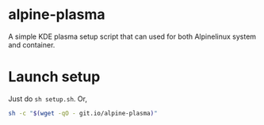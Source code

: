 # alpine-plasma
A simple KDE plasma setup script that can used for both Alpinelinux system and container.

# Launch setup
Just do `sh setup.sh`. Or,

```sh
sh -c "$(wget -qO - git.io/alpine-plasma)"
```


